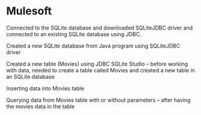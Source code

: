 # Mulesoft

<p>Connected to the SQLite database and downloaded SQLiteJDBC driver and connected to an existing SQLite database using JDBC.</p

<p> Created a new SQLite database from Java program using SQLiteJDBC driver </p>

<p>Created a new table (Movies) using JDBC SQLite Studio  – before working with data, needed to create a table called Movies and created a new table in an SQLite database</p>

<p>Inserting data into Movies table</p>

<p>Querying data from Movies table with or without parameters – after having the movies data in the table</p>

